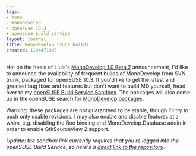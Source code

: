 ```yaml
---
tags:
- mono
- monodevelop
- opensuse 10.3
- opensuse build service
layout: journal
title: MonoDevelop trunk builds
created: 1194471395
---
```

Hot on the heels of Lluis's <a href="http://foodformonkeys.blogspot.com/2007/11/monodevelop-beta-2.html">MonoDevelop 1.0 Beta 2</a> announcement, I'd like to announce the availability of frequent builds of MonoDevelop from SVN trunk, packaged for openSUSE 10.3. If you'd like to get the latest and greatest bug fixes and features but don't want to build MD yourself, head over to my <a href="https://build.opensuse.org/project/show?project=home%3AMJHutchinson">openSUSE Build Service Sandbox</a>. The packages will also come up in the openSUSE search for <a href="http://software.opensuse.org/search?p=1&q=monodevelop&baseproject=openSUSE%3A10.3"> MonoDevelop packages</a>.

Warning: these packages are not guaranteed to be stable, though I'll try to push only usable revisions. I may also enable and disable features at a whim, e.g. disabling the Boo binding and MonoDevelop.Database addin in order to enable GtkSourceView 2 support.

<em> Update: the sandbox link currently requires that you're logged into the openSUSE Build Service, so here's a <a href="http://download.opensuse.org/repositories/home:/MJHutchinson/openSUSE_10.3/">direct link to the repository</a></em>.<!--break-->
